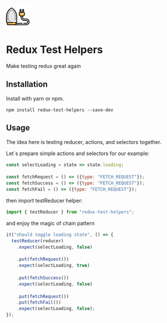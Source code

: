 ![Preview](https://github.com/omelniz/redux-test-helpers/blob/master/redux-test-helpers.png)

# Redux Test Helpers

Make testing redux great again

## Installation
Install with yarn or npm.

```
npm install redux-test-helpers --save-dev
```

## Usage

The idea here is testing reducer, actions, and selectors together. 

Let`s prepare simple actions and selectors for our example:
```js
const selectLoading = state => state.loading;

const fetchRequest = () => ({type: "FETCH_REQUEST"});
const fetchSuccess = () => ({type: "FETCH_REQUEST"});
const fetchFail = () => ({type: "FETCH_REQUEST"});
```

then import testReducer helper:
```js
import { testReducer } from "redux-test-helpers";
```

and enjoy the magic of chain pattern
```js
it("should toggle loading state", () => {
  testReducer(reducer)
    .expect(selectLoading, false)

    .put(fetchRequest())
    .expect(selectLoading, true)

    .put(fetchSuccess())
    .expect(selectLoading, false)

    .put(fetchRequest())
    .put(fetchFail())
    .expect(selectLoading, false);
});
```
